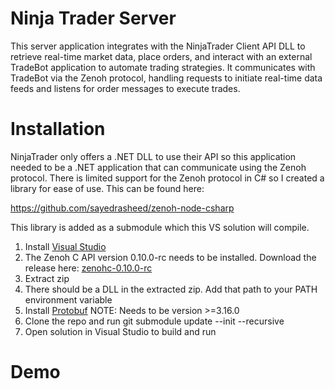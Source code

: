 # Ninja Trader Server
This server application integrates with the NinjaTrader Client API DLL to retrieve real-time market data, place orders, and interact with an external TradeBot application to automate trading strategies. It communicates with TradeBot via the Zenoh protocol, handling requests to initiate real-time data feeds and listens for order messages to execute trades.

# Installation
NinjaTrader only offers a .NET DLL to use their API so this application needed to be a .NET application that can communicate using the Zenoh protocol. There is limited support for the Zenoh protocol in C# so I created a library for ease of use. This can be found here:

https://github.com/sayedrasheed/zenoh-node-csharp

This library is added as a submodule which this VS solution will compile. 

1. Install [Visual Studio](https://visualstudio.microsoft.com/downloads/)
2. The Zenoh C API version 0.10.0-rc needs to be installed. Download the release here: [zenohc-0.10.0-rc](https://github.com/eclipse-zenoh/zenoh-c/releases/download/0.10.0-rc/zenoh-c-0.10.0-rc-x86_64-pc-windows-msvc.zip)
3. Extract zip
4. There should be a DLL in the extracted zip. Add that path to your PATH environment variable
5. Install [Protobuf](https://github.com/protocolbuffers/protobuf/releases/tag/v3.16.0) NOTE: Needs to be version >=3.16.0
6. Clone the repo and run git submodule update --init --recursive
7. Open solution in Visual Studio to build and run

# Demo
